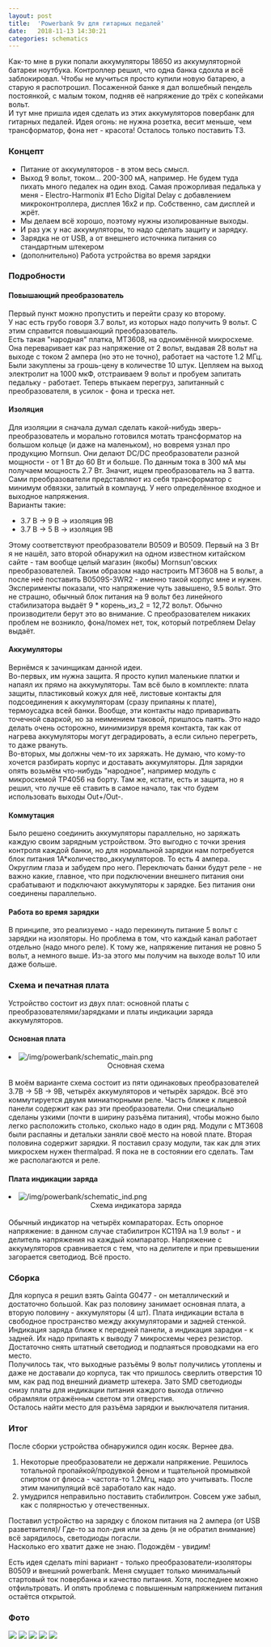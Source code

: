 ```yaml
---
layout: post
title:  'Powerbank 9v для гитарных педалей'
date:   2018-11-13 14:30:21
categories: schematics
---
```

<div class="modal fade" id="myModal" tabindex="-1" role="dialog" aria-labelledby="myModalLabel" aria-hidden="true">
      <div class="modal-dialog">
        <div class="modal-content">
		<center>
          <div class="modal-body">               
          </div>
		</center>
        </div><!-- /.modal-content -->
      </div><!-- /.modal-dialog -->
    </div><!-- /.modal -->

<div class="thumbnails">
</div>

Как-то мне в руки попали аккумуляторы 18650 из аккумуляторной батареи ноутбука. Контроллер решил, что одна банка сдохла и всё заблокировал. Чтобы не мучиться просто купили новую батарею, а старую я распотрошил.   Посаженной банке я дал волшебный пендель постоянкой, с малым током, подняв её напряжение до трёх с копейками вольт.  
И тут мне пришла идея сделать из этих аккумуляторов повербанк для гитарных педалей. Идея огонь: не нужна розетка, весит меньше, чем трансформатор, фона нет - красота! Осталось только поставить ТЗ.  

### Концепт

* Питание от аккумуляторов - в этом весь смысл.  
* Выход 9 вольт, током... 200-300 мА, например. Не будем туда пихать много педалек на один вход. Самая прожорливая педалька у меня - Electro-Harmonix #1 Echo Digital Delay с добавлением микроконтроллера, дисплея 16x2 и пр. Собственно, сам дисплей и жрёт.  
* Мы делаем всё хорошо, поэтому нужны изолированные выходы.  
* И раз уж у нас аккумуляторы, то надо сделать защиту и зарядку.  
* Зарядка не от USB, а от внешнего источника питания со стандартным штекером
* (дополнительно) Работа устройства во время зарядки

### Подробности

#### Повышающий преобразователь
Первый пункт можно пропустить и перейти сразу ко второму.  
У нас есть грубо говоря 3.7 вольт, из которых надо получить 9 вольт. С этим справится повышающий преобразователь.  
Есть такая "народная" платка, MT3608, на одноимённой микросхеме. Она переваривает как раз напряжение от 2 вольт, выдавая 28 вольт на выходе с током 2 ампера (но это не точно), работает на частоте 1.2 МГц.  
Были закуплены за грошь-цену в количестве 10 штук. Цепляем на выход электролит на 1000 мкФ, отстраиваем 9 вольт и пробуем запитать педальку - работает. Теперь втыкаем перегруз, запитанный с преобразователя, в усилок - фона и треска нет.  

#### Изоляция
Для изоляции я сначала думал сделать какой-нибудь зверь-преобразователь и морально готовился мотать трансформатор на большом кольце (и даже на маленьком), но вовремя узнал про продукцию Mornsun. Они делают DC/DC преобразователи разной мощности - от 1 Вт до 60 Вт и больше. По данным тока в 300 мА мы получаем мощность 2.7 Вт. Значит, ищем преобразователь на 3 ватта. Сами преобразователи представляют из себя трансформатор с минимум обвязки, залитый в компаунд. У него определённое входное и выходное напряжения.  
Варианты такие:  
* 3.7 В -> 9 В -> изоляция 9В  
* 3.7 В -> 5 В -> изоляция 9В  

Этому соответствуют преобразователи B0509 и B0509. Первый на 3 Вт я не нашёл, зато второй обнаружил на одном известном китайском сайте - там вообще целый магазин (якобы) Mornsun'овских преобразователей. Таким образом надо настроить MT3608 на 5 вольт, а после неё поставить B0509S-3WR2 - именно такой корпус мне и нужен. Эксперименты показали, что напряжение чуть завышено, 9.5 вольт. Это не страшно, обычный блок питания на 9 вольт без линейного стабилизатора выдаёт 9 * корень_из_2 = 12,72 вольт. Обычно производители берут это во внимание. С преобразователем никаких проблем не возникло, фона/помех нет, ток, который потребляем Delay выдаёт.  

#### Аккумуляторы
Вернёмся к зачинщикам данной идеи.  
Во-первых, им нужна защита. Я просто купил маленькие платки и напаял их прямо на аккумуляторы. Там всё было в комплекте: плата защиты, пластиковый кожух для неё, листовые контакты для подсоединения к аккумуляторам (сразу припаяны к плате), термоусадка всей банки. Вообще, эти контакты надо приваривать точечной сваркой, но за неимением таковой, пришлось паять. Это надо делать очень осторожно, минимизируя время контакта, так как от нагрева аккумуляторы могут деградировать, а если сильно перегреть, то даже рвануть.  
Во-вторых, мы должны чем-то их заряжать. Не думаю, что кому-то хочется разбирать корпус и доставать аккумуляторы. Для зарядки опять возьмём что-нибудь "народное", например модуль с микросхемой TP4056 на борту. Там же, кстати, есть и защита, но я решил, что лучше её ставить в самое начало, так что будем использовать выходы Out+/Out-.  

#### Коммутация
Было решено соединить аккумуляторы параллельно, но заряжать каждую своим зарядным устройством. Это выгодно с точки зрения контроля каждой банки, но для нормальной зарядки нам потребуется блок питания 1А*количество_аккумуляторов. То есть 4 ампера. Округлим глаза и забудем про него. Переключать банки будут реле - не важно какие, главное, что при подключении внешнего питания они срабатывают и подключают аккумуляторы к зарядке. Без питания они соединены параллельно.  

#### Работа во время зарядки
В принципе, это реализуемо - надо перекинуть питание 5 вольт с зарядки на изоляторы. Но проблема в том, что каждый канал работает отдельно (надо много реле). К тому же, напряжение питания не ровно 5 вольт, а немного выше. Из-за этого мы получим на выходе вольт 10 или даже больше. 

### Схема и печатная плата

Устройство состоит из двух плат: основной платы с преобразователями/зарядками и платы индикации заряда аккумуляторов.  

#### Основная плата
<div class="thumbnails">
	<li class="tmb">
	<span class="thumbnail" role="button" tabindex="0" style="cursor: pointer;">
      <img src="/img/powerbank/schematic_main_preview.png" alt="/img/powerbank/schematic_main.png" class="img-thumbnail"><br>
	  <center>Основная схема</center>
	</span>
   	</li>
</div>
<br>
В моём варианте схема состоит из пяти одинаковых преобразователей 3.7В -> 5В -> 9В, четырёх аккумуляторов и четырёх зарядок. Всё это коммутируется двумя миниатюрными реле.  
Часть ближе к лицевой панели содержит как раз эти преобразователи. Они специально сделаны узкими (почти в ширину разъёма питания), чтобы можно было легко расположить столько, сколько надо в один ряд. Модули с MT3608 были распаяны и детальки заняли своё место на новой плате.  
Вторая половина содержит зарядки. Я поставил сразу модули, так как для этих микросхем нужен thermalpad. Я пока не в состоянии его сделать. Там же располагаются и реле.  

#### Плата индикации заряда
<div class="thumbnails">
	<li class="tmb">
	<span class="thumbnail" role="button" tabindex="0" style="cursor: pointer;">
      <img src="/img/powerbank/schematic_ind_preview.png" alt="/img/powerbank/schematic_ind.png" class="img-thumbnail"><br>
	  <center>Схема индикатора заряда</center>
	</span>
   	</li>
</div>
<br>
Обычный индикатор на четырёх компараторах. Есть опорное напряжение: в данном случае стабилитрон КС119А на 1.9 вольт - и делитель напряжения на каждый компаратор. Напряжение с аккумуляторов сравнивается с тем, что на делителе и при превышении загорается светодиод. Всё просто.  

### Сборка
Для корпуса я решил взять Gainta G0477 - он металлический и достаточно большой. Как раз половину занимает основная плата, а вторую половину - аккумуляторы (4 шт). Плата индикации встала в свободное пространство между аккумуляторами и задней стенкой.  
Индикация заряда ближе к передней панели, а индикация зарадки - к задней. Их надо припаять к выводу 7 микросхемы через резистор. Достаточно снять штатный светодиод и подпаяться проводками на его место.  
Получилось так, что выходные разъёмы 9 вольт получились утоплены и даже не доставали до корпуса, так что пришлось сверлить отверстия 10 мм, как рад под внешний диаметр штекера. Зато SMD светодиоды снизу платы для индикации питания каждого выхода отлично обрамляли отражённым светом эти отверстия.  
Осталось найти место для разъёма зарядки и выключателя питания.  

### Итог

После сборки устройства обнаружился один косяк. Вернее два.  
1) Некоторые преобразователи не держали напряжение. Решилось тотальной пропайкой/продувкой феном и тщательной промывкой спиртом от флюса - частота-то 1.2Мгц, надо это учитывать. После этим манипуляций всё заработало как надо.  
2) умудрился неправильно поставить стабилитрон. Совсем уже забыл, как с полярностью у отечественных.  

Поставил устройство на зарядку с блоком питания на 2 ампера (от USB разветвителя)/ Где-то за пол-дня или за день (я не обратил внимание) всё зарядилось, светодиоды погасли.  
Насколько его хватит даже не знаю. Подождём - увидим!  

Есть идея сделать mini вариант - только преобразователи-изоляторы B0509 и внешний powerbank. Меня смущает только минимальный стартовый ток повербанка и качество питания. Хотя, последнее можно отфильтровать. И опять проблема с повышенным напряжением питания остаётся открытой.  

### Фото

<div class="fotorama"
	data-nav="thumbs"
	data-allowfullscreen="true"
	data-keyboard="true"
	data-swipe="true"
	data-width="50%"
	data-maxwidth="1280"
    data-maxheight="100%">
	<a href="/img/powerbank/IMG_20181014_234754_414.jpg" data-caption="Плата сверху"><img src="/img/powerbank/IMG_20181014_234754_414_preview.jpg"></a>
	<a href="/img/powerbank/IMG_20181014_234754_418.jpg" data-caption="Плата снизу"><img src="/img/powerbank/IMG_20181014_234754_418_preview.jpg"></a>
	<a href="/img/powerbank/DSC_0005.JPG" data-caption="Внутренности"><img src="/img/powerbank/DSC_0005_preview.JPG"></a>
	<a href="/img/powerbank/DSC_0007.JPG" data-caption="Работает"><img src="/img/powerbank/DSC_0007_preview.JPG"></a>
	<a href="/img/powerbank/DSC_0008.JPG" data-caption="Заряжается"><img src="/img/powerbank/DSC_0008_preview.JPG"></a>
</div>